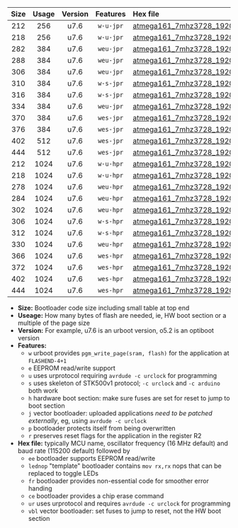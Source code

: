 |Size|Usage|Version|Features|Hex file|
|:-:|:-:|:-:|:-:|:--|
|212|256|u7.6|`w-u-jpr`|[atmega161_7mhz3728_19200bps_ur_vbl.hex](https://raw.githubusercontent.com/stefanrueger/urboot/main/atmega161_7mhz3728_19200bps_ur_vbl.hex)|
|218|256|u7.6|`w-u-jpr`|[atmega161_7mhz3728_19200bps_lednop_ur_vbl.hex](https://raw.githubusercontent.com/stefanrueger/urboot/main/atmega161_7mhz3728_19200bps_lednop_ur_vbl.hex)|
|282|384|u7.6|`weu-jpr`|[atmega161_7mhz3728_19200bps_ee_ur_vbl.hex](https://raw.githubusercontent.com/stefanrueger/urboot/main/atmega161_7mhz3728_19200bps_ee_ur_vbl.hex)|
|288|384|u7.6|`weu-jpr`|[atmega161_7mhz3728_19200bps_ee_lednop_ur_vbl.hex](https://raw.githubusercontent.com/stefanrueger/urboot/main/atmega161_7mhz3728_19200bps_ee_lednop_ur_vbl.hex)|
|306|384|u7.6|`weu-jpr`|[atmega161_7mhz3728_19200bps_ee_lednop_fr_ur_vbl.hex](https://raw.githubusercontent.com/stefanrueger/urboot/main/atmega161_7mhz3728_19200bps_ee_lednop_fr_ur_vbl.hex)|
|310|384|u7.6|`w-s-jpr`|[atmega161_7mhz3728_19200bps_vbl.hex](https://raw.githubusercontent.com/stefanrueger/urboot/main/atmega161_7mhz3728_19200bps_vbl.hex)|
|316|384|u7.6|`w-s-jpr`|[atmega161_7mhz3728_19200bps_lednop_vbl.hex](https://raw.githubusercontent.com/stefanrueger/urboot/main/atmega161_7mhz3728_19200bps_lednop_vbl.hex)|
|334|384|u7.6|`weu-jpr`|[atmega161_7mhz3728_19200bps_ee_lednop_fr_ce_ur_vbl.hex](https://raw.githubusercontent.com/stefanrueger/urboot/main/atmega161_7mhz3728_19200bps_ee_lednop_fr_ce_ur_vbl.hex)|
|370|384|u7.6|`wes-jpr`|[atmega161_7mhz3728_19200bps_ee_vbl.hex](https://raw.githubusercontent.com/stefanrueger/urboot/main/atmega161_7mhz3728_19200bps_ee_vbl.hex)|
|376|384|u7.6|`wes-jpr`|[atmega161_7mhz3728_19200bps_ee_lednop_vbl.hex](https://raw.githubusercontent.com/stefanrueger/urboot/main/atmega161_7mhz3728_19200bps_ee_lednop_vbl.hex)|
|402|512|u7.6|`wes-jpr`|[atmega161_7mhz3728_19200bps_ee_lednop_fr_vbl.hex](https://raw.githubusercontent.com/stefanrueger/urboot/main/atmega161_7mhz3728_19200bps_ee_lednop_fr_vbl.hex)|
|444|512|u7.6|`wes-jpr`|[atmega161_7mhz3728_19200bps_ee_lednop_fr_ce_vbl.hex](https://raw.githubusercontent.com/stefanrueger/urboot/main/atmega161_7mhz3728_19200bps_ee_lednop_fr_ce_vbl.hex)|
|212|1024|u7.6|`w-u-hpr`|[atmega161_7mhz3728_19200bps_ur.hex](https://raw.githubusercontent.com/stefanrueger/urboot/main/atmega161_7mhz3728_19200bps_ur.hex)|
|218|1024|u7.6|`w-u-hpr`|[atmega161_7mhz3728_19200bps_lednop_ur.hex](https://raw.githubusercontent.com/stefanrueger/urboot/main/atmega161_7mhz3728_19200bps_lednop_ur.hex)|
|278|1024|u7.6|`weu-hpr`|[atmega161_7mhz3728_19200bps_ee_ur.hex](https://raw.githubusercontent.com/stefanrueger/urboot/main/atmega161_7mhz3728_19200bps_ee_ur.hex)|
|284|1024|u7.6|`weu-hpr`|[atmega161_7mhz3728_19200bps_ee_lednop_ur.hex](https://raw.githubusercontent.com/stefanrueger/urboot/main/atmega161_7mhz3728_19200bps_ee_lednop_ur.hex)|
|302|1024|u7.6|`weu-hpr`|[atmega161_7mhz3728_19200bps_ee_lednop_fr_ur.hex](https://raw.githubusercontent.com/stefanrueger/urboot/main/atmega161_7mhz3728_19200bps_ee_lednop_fr_ur.hex)|
|306|1024|u7.6|`w-s-hpr`|[atmega161_7mhz3728_19200bps.hex](https://raw.githubusercontent.com/stefanrueger/urboot/main/atmega161_7mhz3728_19200bps.hex)|
|312|1024|u7.6|`w-s-hpr`|[atmega161_7mhz3728_19200bps_lednop.hex](https://raw.githubusercontent.com/stefanrueger/urboot/main/atmega161_7mhz3728_19200bps_lednop.hex)|
|330|1024|u7.6|`weu-hpr`|[atmega161_7mhz3728_19200bps_ee_lednop_fr_ce_ur.hex](https://raw.githubusercontent.com/stefanrueger/urboot/main/atmega161_7mhz3728_19200bps_ee_lednop_fr_ce_ur.hex)|
|366|1024|u7.6|`wes-hpr`|[atmega161_7mhz3728_19200bps_ee.hex](https://raw.githubusercontent.com/stefanrueger/urboot/main/atmega161_7mhz3728_19200bps_ee.hex)|
|372|1024|u7.6|`wes-hpr`|[atmega161_7mhz3728_19200bps_ee_lednop.hex](https://raw.githubusercontent.com/stefanrueger/urboot/main/atmega161_7mhz3728_19200bps_ee_lednop.hex)|
|402|1024|u7.6|`wes-hpr`|[atmega161_7mhz3728_19200bps_ee_lednop_fr.hex](https://raw.githubusercontent.com/stefanrueger/urboot/main/atmega161_7mhz3728_19200bps_ee_lednop_fr.hex)|
|444|1024|u7.6|`wes-hpr`|[atmega161_7mhz3728_19200bps_ee_lednop_fr_ce.hex](https://raw.githubusercontent.com/stefanrueger/urboot/main/atmega161_7mhz3728_19200bps_ee_lednop_fr_ce.hex)|

- **Size:** Bootloader code size including small table at top end
- **Useage:** How many bytes of flash are needed, ie, HW boot section or a multiple of the page size
- **Version:** For example, u7.6 is an urboot version, o5.2 is an optiboot version
- **Features:**
  + `w` urboot provides `pgm_write_page(sram, flash)` for the application at `FLASHEND-4+1`
  + `e` EEPROM read/write support
  + `u` uses urprotocol requiring `avrdude -c urclock` for programming
  + `s` uses skeleton of STK500v1 protocol; `-c urclock` and `-c arduino` both work
  + `h` hardware boot section: make sure fuses are set for reset to jump to boot section
  + `j` vector bootloader: uploaded applications *need to be patched externally*, eg, using `avrdude -c urclock`
  + `p` bootloader protects itself from being overwritten
  + `r` preserves reset flags for the application in the register R2
- **Hex file:** typically MCU name, oscillator frequency (16 MHz default) and baud rate (115200 default) followed by
  + `ee` bootloader supports EEPROM read/write
  + `lednop` "template" bootloader contains `mov rx,rx` nops that can be replaced to toggle LEDs
  + `fr` bootloader provides non-essential code for smoother error handing
  + `ce` bootloader provides a chip erase command
  + `ur` uses urprotocol and requires `avrdude -c urclock` for programming
  + `vbl` vector bootloader: set fuses to jump to reset, not the HW boot section
